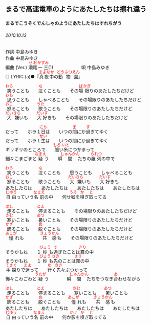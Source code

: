 <style type="text/css">
	ruby{
	    ruby-position: over;
	}
	ruby > rt{font-size: 12px;color:red;}
	p{font:16px;font-size: '楷体'}
</style>
## まるで高速電車のようにあたしたちは擦れ違う
#### まるでこうそくでんしゃのようにあたしたちはすれちがう
###### 2010.10.13


作詞     中島みゆき　　　　　   
作曲      中島みゆき  　　　   
編曲 (Ver.) <ruby><rb>瀬尾</rb><rp>(</rp><rt>せお</rt><rp>)</rp></ruby><ruby><rb>一三</rb><rp>(</rp><rt>かずみ</rt><rp>)</rp></ruby>(1)　　　　　　
唄  中島みゆき        
□ LYRIC (a)●『<ruby><rb>真夜中</rb><rp>(</rp><rt>まよなか</rt><rp>)</rp></ruby>の<ruby><rb>動物園</rb><rp>(</rp><rt>どうぶつえん</rt><rp>)</rp></ruby>』   
   
<ruby><rb>笑</rb><rp>(</rp><rt>わら</rt><rp>)</rp></ruby>うことも　　<ruby><rb>泣</rb><rp>(</rp><rt>な</rt><rp>)</rp></ruby>くことも　　その<ruby><rb>場</rb><rp>(</rp><rt>ば</rt><rp>)</rp></ruby><ruby><rb>限</rb><rp>(</rp><rt>かぎ</rt><rp>)</rp></ruby>りのあたしたちだけど   
<ruby><rb>思</rb><rp>(</rp><rt>おも</rt><rp>)</rp></ruby>うことも　　しゃべることも　　その場限りのあたしたちだけど   
<ruby><rb>怒</rb><rp>(</rp><rt>おこ</rt><rp>)</rp></ruby>ることも　　<ruby><rb>歌</rb><rp>(</rp><rt>うた</rt><rp>)</rp></ruby>うことも　　その場限りのあたしたちだけど   
<ruby><rb>大嫌</rb><rp>(</rp><rt>だいきら</rt><rp>)</rp></ruby>いも　　<ruby><rb>大好</rb><rp>(</rp><rt>だいす</rt><rp>)</rp></ruby>きも　　その場限りのあたしたちだけど   
   
だって　　ホラ１<ruby><rb>日</rb><rp>(</rp><rt>にち</rt><rp>)</rp></ruby>は　　いつの<ruby><rb>間</rb><rp>(</rp><rt>ま</rt><rp>)</rp></ruby>にか<ruby><rb>過</rb><rp>(</rp><rt>す</rt><rp>)</rp></ruby>ぎてゆく   
だって　　ホラ１<ruby><rb>生</rb><rp>(</rp><rt>せい</rt><rp>)</rp></ruby>は　　いつの間にか過ぎてゆく   
ギリギリのところで　　<ruby><rb>脆</rb><rp>(</rp><rt>もろ</rt><rp>)</rp></ruby>い<ruby><rb>糸</rb><rp>(</rp><rt>いと</rt><rp>)</rp></ruby>につかまって   
細々</rb><rp>(</rp><rt>こまごま</rt><rp>)</rp></ruby>と<ruby><rb>疑</rb><rp>(</rp><rt>なまえ</rt><rp>)</rp></ruby>う　　瞬<ruby><rb>間</rb><rp>(</rp><rt>しゅんかん</rt><rp>)</rp></ruby>たちの<ruby><rb>羅列</rb><rp>(</rp><rt>られつ</rt><rp>)</rp></ruby>の中で   
   
<ruby><rb>笑</rb><rp>(</rp><rt>わら</rt><rp>)</rp></ruby>うことも　　<ruby><rb>泣</rb><rp>(</rp><rt>な</rt><rp>)</rp></ruby>くことも　　思うことも　　しゃべることも   
<ruby><rb>怒</rb><rp>(</rp><rt>おこ</rt><rp>)</rp></ruby>ることも　　歌うことも　　<ruby><rb>大嫌</rb><rp>(</rp><rt>だいきら</rt><rp>)</rp></ruby>いも　　<ruby><rb>大好</rb><rp>(</rp><rt>だいす</rt><rp>)</rp></ruby>きも   
あたしたちは　　あたしたちは　　あたしたちは　　あたしたちは   
<ruby><rb>自由</rb><rp>(</rp><rt>じゆう</rt><rp>)</rp></ruby>っていう<ruby><rb>名前</rb><rp>(</rp><rt>なまえ</rt><rp>)</rp></ruby>の中　　何せ<ruby><rb>嘘</rb><rp>(</rp><rt>うそ</rt><rp>)</rp></ruby>を<ruby><rb>嗅</rb><rp>(</rp><rt>か</rt><rp>)</rp></ruby>ぎ<ruby><rb>取</rb><rp>(</rp><rt>と</rt><rp>)</rp></ruby>ってる   
   
<ruby><rb>走</rb><rp>(</rp><rt>はし</rt><rp>)</rp></ruby>ることも　　<ruby><rb>停</rb><rp>(</rp><rt>とま</rt><rp>)</rp></ruby>まることも　　その場限りのあたしたちだけど   
<ruby><rb>寒</rb><rp>(</rp><rt>さむ</rt><rp>)</rp></ruby>いことも　　<ruby><rb>暑</rb><rp>(</rp><rt>あつ</rt><rp>)</rp></ruby>いことも　　その場限りのあたしたちだけど   
<ruby><rb>飾</rb><rp>(</rp><rt>かざ</rt><rp>)</rp></ruby>ることも　　<ruby><rb>脱</rb><rp>(</rp><rt>ぬ</rt><rp>)</rp></ruby>ぐことも　　その場限りのあたしたちだけど   
<ruby><rb>憧</rb><rp>(</rp><rt>あこが</rt><rp>)</rp></ruby>れも　　　　<ruby><rb>共感</rb><rp>(</rp><rt>きょうかん</rt><rp>)</rp></ruby>も　　その場限りのあたしたちだけど   
   
そうかもね　　１<ruby><rb>秒</rb><rp>(</rp><rt>びょう</rt><rp>)</rp></ruby>も<ruby><rb>過</rb><rp>(</rp><rt>す</rt><rp>)</rp></ruby>ぎたことは<ruby><rb>霧</rb><rp>(</rp><rt>きり</rt><rp>)</rp></ruby>の中   
そうかもね　　１<ruby><rb>秒</rb><rp>(</rp><rt>びょう</rt><rp>)</rp></ruby>も<ruby><rb>先</rb><rp>(</rp><rt>さき</rt><rp>)</rp></ruby>のことは<ruby><rb>霧</rb><rp>(</rp><rt>きり</rt><rp>)</rp></ruby>の中   
<ruby><rb>手探</rb><rp>(</rp><rt>てさぐ</rt><rp>)</rp></ruby>りで<ruby><rb>迷</rb><rp>(</rp><rt>まよ</rt><rp>)</rp></ruby>って　　<ruby><rb>行</rb><rp>(</rp><rt>ゆ</rt><rp>)</rp></ruby>く<ruby><rb>先</rb><rp>(</rp><rt>さき</rt><rp>)</rp></ruby>々ぶつかって   
怖々</rb><rp>(</rp><rt>こわごわ</rt><rp>)</rp></ruby>と<ruby><rb>疑</rb><rp>(</rp><rt>うたが</rt><rp>)</rp></ruby>う　　　　瞬<ruby><rb>間</rb><rp>(</rp><rt>しゅんかん</rt><rp>)</rp></ruby>たちをつなぎ<ruby><rb>合</rb><rp>(</rp><rt>あ</rt><rp>)</rp></ruby>わせながら   
   
<ruby><rb>走</rb><rp>(</rp><rt>はし</rt><rp>)</rp></ruby>ることも　　<ruby><rb>停</rb><rp>(</rp><rt>とま</rt><rp>)</rp></ruby>まることも　　<ruby><rb>寒</rb><rp>(</rp><rt>さむ</rt><rp>)</rp></ruby>いことも　　<ruby><rb>暑</rb><rp>(</rp><rt>あつ</rt><rp>)</rp></ruby>いことも   
<ruby><rb>飾</rb><rp>(</rp><rt>かざ</rt><rp>)</rp></ruby>ることも　　<ruby><rb>脱</rb><rp>(</rp><rt>ぬ</rt><rp>)</rp></ruby>ぐことも　　<ruby><rb>憧</rb><rp>(</rp><rt>あこが</rt><rp>)</rp></ruby>れも　　<ruby><rb>共感</rb><rp>(</rp><rt>きょうかん</rt><rp>)</rp></ruby>も   
あたしたちは　　あたしたちは　　あたしたちは　　あたしたちは   
<ruby><rb>自由</rb><rp>(</rp><rt>じゆう</rt><rp>)</rp></ruby>っていう<ruby><rb>名前</rb><rp>(</rp><rt>なまえ</rt><rp>)</rp></ruby>の中　　何か<ruby><rb>影</rb><rp>(</rp><rt>かげ</rt><rp>)</rp></ruby>を<ruby><rb>嗅</rb><rp>(</rp><rt>か</rt><rp>)</rp></ruby>ぎ<ruby><rb>取</rb><rp>(</rp><rt>と</rt><rp>)</rp></ruby>ってる   
